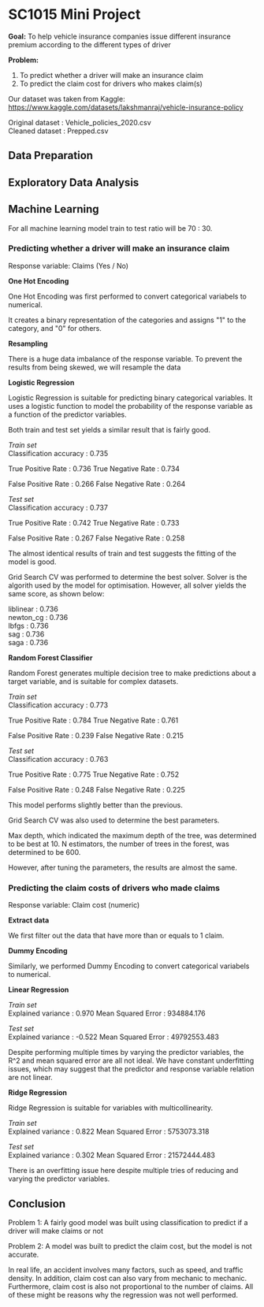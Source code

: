 # SC1015 Mini Project

**Goal:** To help vehicle insurance companies issue different insurance premium according to the different types of driver

**Problem:**
1) To predict whether a driver will make an insurance claim
2) To predict the claim cost for drivers who makes claim(s)

Our dataset was taken from Kaggle:
https://www.kaggle.com/datasets/lakshmanraj/vehicle-insurance-policy

Original dataset    : Vehicle_policies_2020.csv                                       
Cleaned dataset     : Prepped.csv

## Data Preparation


## Exploratory Data Analysis



## Machine Learning

For all machine learning model train to test ratio will be 70 : 30.

### Predicting whether a driver will make an insurance claim

Response variable: Claims (Yes / No)

**One Hot Encoding**

One Hot Encoding was first performed to convert categorical variabels to numerical.

It creates a binary representation of the categories and assigns "1" to the category, and "0" for others.

**Resampling**

There is a huge data imbalance of the response variable. To prevent the results from being skewed, we will resample the data

**Logistic Regression**

Logistic Regression is suitable for predicting binary categorical variables. It uses a logistic function to model the probability of the response variable as a function of the predictor variables.

Both train and test set yields a similar result that is fairly good.

*Train set*                                                            
Classification accuracy           : 0.735

True Positive Rate                : 0.736
True Negative Rate                : 0.734

False Positive Rate               : 0.266
False Negative Rate               : 0.264

*Test set*                                                                  
Classification accuracy           : 0.737

True Positive Rate                : 0.742
True Negative Rate                : 0.733

False Positive Rate               : 0.267
False Negative Rate               : 0.258

The almost identical results of train and test suggests the fitting of the model is good.

Grid Search CV was performed to determine the best solver. Solver is the algorith used by the model for optimisation. However, all solver yields the same score, as shown below:

liblinear       : 0.736                                                                             
newton_cg       : 0.736                                                                     
lbfgs           : 0.736                                                                       
sag             : 0.736                                                                       
saga            : 0.736                                                                      

**Random Forest Classifier**

Random Forest generates multiple decision tree to make predictions about a target variable, and is suitable for complex datasets.

*Train set*                                                                          
Classification accuracy           : 0.773

True Positive Rate                : 0.784
True Negative Rate                : 0.761

False Positive Rate               : 0.239
False Negative Rate               : 0.215

*Test set*                                                                                
Classification accuracy           : 0.763

True Positive Rate                : 0.775
True Negative Rate                : 0.752

False Positive Rate               : 0.248
False Negative Rate               : 0.225

This model performs slightly better than the previous.

Grid Search CV was also used to determine the best parameters.

Max depth, which indicated the maximum depth of the tree, was determined to be best at 10.
N estimators, the number of trees in the forest, was determined to be 600.

However, after tuning the parameters, the results are almost the same.


### Predicting the claim costs of drivers who made claims

Response variable: Claim cost (numeric)

**Extract data**

We first filter out the data that have more than or equals to 1 claim.

**Dummy Encoding**

Similarly, we performed Dummy Encoding to convert categorical variabels to numerical.

**Linear Regression**

*Train set*                                                                              
Explained variance    : 0.970
Mean Squared Error    : 934884.176

*Test set*                                                                                 
Explained variance    : -0.522
Mean Squared Error    : 49792553.483

Despite performing multiple times by varying the predictor variables, the R^2 and mean squared error are all not ideal. We have constant underfitting issues, which may suggest that the predictor and response variable relation are not linear.

**Ridge Regression**

Ridge Regression is suitable for variables with multicollinearity.

*Train set*                                                                  
Explained variance    : 0.822
Mean Squared Error    : 5753073.318

*Test set*                                                              
Explained variance    : 0.302
Mean Squared Error    : 21572444.483

There is an overfitting issue here despite multiple tries of reducing and varying the predictor variables.

## Conclusion

Problem 1: A fairly good model was built using classification to predict if a driver will make claims or not

Problem 2: A model was built to predict the claim cost, but the model is not accurate.

In real life, an accident involves many factors, such as speed, and traffic density. In addition, claim cost can also vary from mechanic to mechanic. Furthermore, claim cost is also not proportional to the number of claims. All of these might be reasons why the regression was not well performed.


